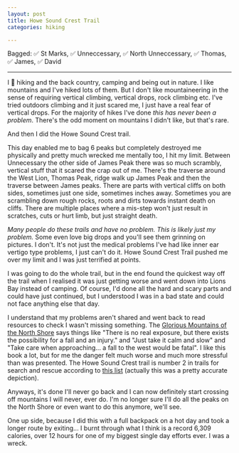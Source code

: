 ```yaml
---
layout: post
title: Howe Sound Crest Trail
categories: hiking

---
```


Bagged: ✅ St Marks, ✅ Unneccessary, ✅ North Unneccessary, ✅ Thomas, ✅ James, ✅ David

<hr class="florished">

I 💚 hiking and the back country, camping and being out in nature. I like mountains and I've hiked lots of them. But I don't like mountaineering in the sense of requiring vertical climbing, vertical drops, rock climbing etc. I've tried outdoors climbing and it just scared me, I just have a real fear of vertical drops. For the majority of hikes I've done *this has never been a problem*. There's the odd moment on mountains I didn't like, but that's rare.

And then I did the Howe Sound Crest trail.

<div class="strava-embed-placeholder" data-embed-type="activity" data-embed-id="11890867390" data-style="standard"></div><script src="https://strava-embeds.com/embed.js"></script>

This day enabled me to bag 6 peaks but completely destroyed me physically and pretty much wrecked me mentally too, I hit my limit. Between Unnecessary the other side of James Peak there was so much scrambly, vertical stuff that it scared the crap out of me. There's the traverse around the West Lion, Thomas Peak, ridge walk up James Peak and then the traverse between James peaks. There are parts with vertical cliffs on both sides, sometimes just one side, sometimes inches away. Sometimes you are scrambling down rough rocks, roots and dirts towards instant death on cliffs. There are multiple places where a mis-step won't just result in scratches, cuts or hurt limb, but just straight death.

*Many people do these trails and have no problem. This is likely just my problem.* Some even love big drops and you'll see them grinning on pictures. I don't. It's not just the medical problems I've had like inner ear vertigo type problems, I just can't do it. Howe Sound Crest Trail pushed me over my limit and I was just terrified at points.

I was going to do the whole trail, but in the end found the quickest way off the trail when I realised it was just getting worse and went down into Lions Bay instead of camping. Of course, I'd done all the hard and scary parts and could have just continued, but I understood I was in a bad state and could not face anything else that day.

I understand that my problems aren't shared and went back to read resources to check I wasn't missing something. The <a href="https://www.amazon.ca/Glorious-Mountains-Vancouvers-North-Shore/dp/1771602414">Glorious Mountains of the North Shore</a> says things like "There is no real exposure, but there exists the possibility for a fall and an injury." and "Just take it calm and slow" and "Take care when approaching... a fall to the west would be fatal". I like this book a lot, but for me the danger felt much worse and much more stressful than was presented. The Howe Sound Crest trail is number 2 in trails for search and rescue according to <a href="https://bc.ctvnews.ca/these-10-b-c-trails-had-the-most-search-and-rescue-calls-last-year-1.6405200">this list</a> (actually this was a pretty accurate depiction).

Anyways, it's done I'll never go back and I can now definitely start crossing off mountains I will never, ever do. I'm no longer sure I'll do all the peaks on the North Shore or even want to do this anymore, we'll see.

One up side, because I did this with a full backpack on a hot day and took a longer route by exiting... I burnt through what I think is a record 6,309 calories, over 12 hours for one of my biggest single day efforts ever. I was a wreck.